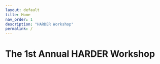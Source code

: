 ```yaml
---
layout: default
title: Home
nav_order: 1
description: "HARDER Workshop"
permalink: /
---
```


# The 1st Annual HARDER Workshop
